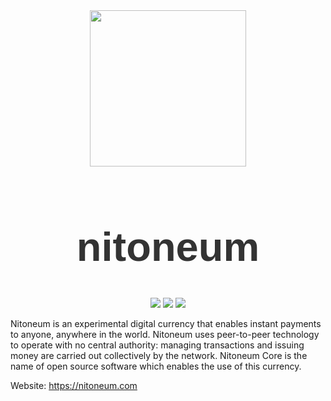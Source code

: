 
<div style="text-align:center;">
    <img src="https://avatars.githubusercontent.com/u/82282006?v=4" width="250">
    <br>
      <h1 style="font-weight: bold;font-size: 65px;color: #333;text-align: center;font-family: sans-serif;">nitoneum</h1>
    <img src="https://img.shields.io/tokei/lines/github/nitoneum/core">
    <img src="https://img.shields.io/github/license/nitoneum/core">
    <img src="https://img.shields.io/github/last-commit/nitoneum/core">
</div>

Nitoneum is an experimental digital currency that enables instant payments to anyone, anywhere in the world. Nitoneum uses peer-to-peer technology to operate with no central authority: managing transactions and issuing money are carried out collectively by the network. Nitoneum Core is the name of open source software which enables the use of this currency.

Website: https://nitoneum.com  
